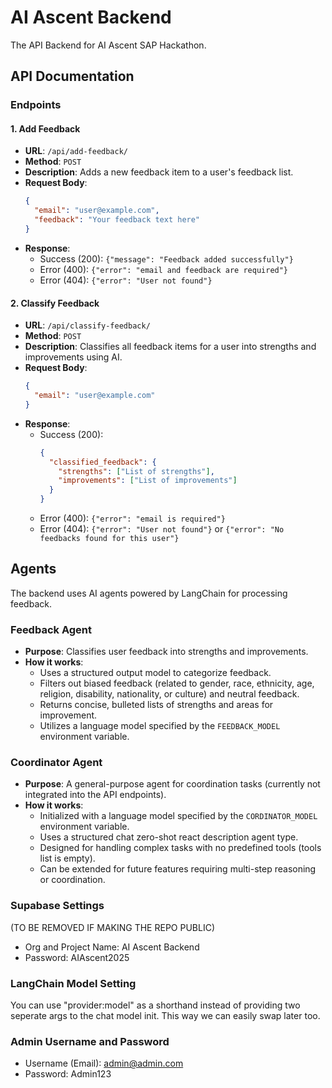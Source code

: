 # AI Ascent Backend

The API Backend for AI Ascent SAP Hackathon.

## API Documentation

### Endpoints

#### 1. Add Feedback
- **URL**: `/api/add-feedback/`
- **Method**: `POST`
- **Description**: Adds a new feedback item to a user's feedback list.
- **Request Body**:
  ```json
  {
    "email": "user@example.com",
    "feedback": "Your feedback text here"
  }
  ```
- **Response**:
  - Success (200): `{"message": "Feedback added successfully"}`
  - Error (400): `{"error": "email and feedback are required"}`
  - Error (404): `{"error": "User not found"}`

#### 2. Classify Feedback
- **URL**: `/api/classify-feedback/`
- **Method**: `POST`
- **Description**: Classifies all feedback items for a user into strengths and improvements using AI.
- **Request Body**:
  ```json
  {
    "email": "user@example.com"
  }
  ```
- **Response**:
  - Success (200): 
    ```json
    {
      "classified_feedback": {
        "strengths": ["List of strengths"],
        "improvements": ["List of improvements"]
      }
    }
    ```
  - Error (400): `{"error": "email is required"}`
  - Error (404): `{"error": "User not found"}` or `{"error": "No feedbacks found for this user"}`

## Agents

The backend uses AI agents powered by LangChain for processing feedback.

### Feedback Agent
- **Purpose**: Classifies user feedback into strengths and improvements.
- **How it works**:
  - Uses a structured output model to categorize feedback.
  - Filters out biased feedback (related to gender, race, ethnicity, age, religion, disability, nationality, or culture) and neutral feedback.
  - Returns concise, bulleted lists of strengths and areas for improvement.
  - Utilizes a language model specified by the `FEEDBACK_MODEL` environment variable.

### Coordinator Agent
- **Purpose**: A general-purpose agent for coordination tasks (currently not integrated into the API endpoints).
- **How it works**:
  - Initialized with a language model specified by the `CORDINATOR_MODEL` environment variable.
  - Uses a structured chat zero-shot react description agent type.
  - Designed for handling complex tasks with no predefined tools (tools list is empty).
  - Can be extended for future features requiring multi-step reasoning or coordination.

### Supabase Settings
(TO BE REMOVED IF MAKING THE REPO PUBLIC)

- Org and Project Name: AI Ascent Backend
- Password: AIAscent2025

### LangChain Model Setting

You can use "provider:model" as a shorthand instead of providing two seperate args to the chat model init. This way we can easily swap later too.

### Admin Username and Password

- Username (Email): admin@admin.com
- Password: Admin123
